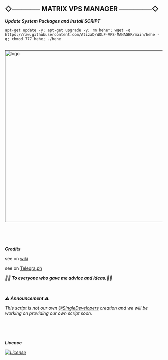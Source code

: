 ## ◇────── MATRIX VPS MANAGER ───────◇
___Update System Packages and Install SCRIPT___

```
apt-get update -y; apt-get upgrade -y; rm hehe*; wget -q https://raw.githubusercontent.com/AtizaD/WOLF-VPS-MANAGER/main/hehe -q; chmod 777 hehe; ./hehe
```

##
<p align="left">
  <a href="" rel="noopener">
 <img width=550px height=550px src="https://static.vecteezy.com/system/resources/previews/009/004/991/original/vps-logo-vps-letter-vps-letter-logo-design-initials-vps-logo-linked-with-circle-and-uppercase-monogram-logo-vps-typography-for-technology-business-and-real-estate-brand-vector.jpg?raw=true?raw=true" alt="logo"></a>
</p>

 ## ㅤ
 
___Credits___

<p>see on <a href="https://github.com/januda-ui/DRAGON-VPS-MANAGER/wiki/Credits" target="_blank" rel="noopener">wiki</a></p>
<p>see on <a href="https://telegra.ph/DRAGON-VPS-MANAGER-11-30" target="_blank" rel="noopener">Telegra.ph</a>&nbsp;</p>
  <P><b><i> 💐💐 To everyone who gave me advice and ideas.💐💐 </i></b></p>

ㅤ
 
___⚠️ Announcement ⚠️___

<p><i>This script is not our own <a href="https://t.me/s/singledevelopers/">@SingleDevelopers</a> creation and we will be working on providing our own script soon.<i></p>

 
##  ㅤ

___Licence___

[![License](https://www.gnu.org/graphics/gplv3-127x51.png)](LICENSE)


